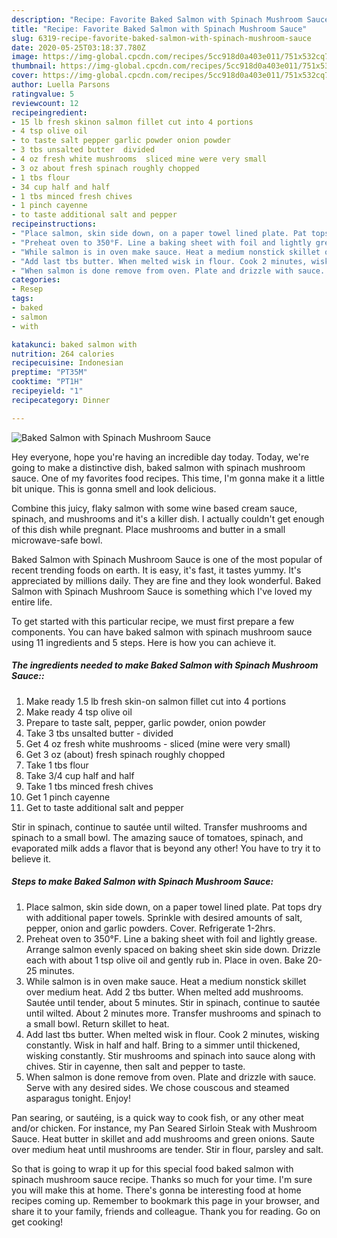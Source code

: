 ```yaml
---
description: "Recipe: Favorite Baked Salmon with Spinach Mushroom Sauce"
title: "Recipe: Favorite Baked Salmon with Spinach Mushroom Sauce"
slug: 6319-recipe-favorite-baked-salmon-with-spinach-mushroom-sauce
date: 2020-05-25T03:18:37.780Z
image: https://img-global.cpcdn.com/recipes/5cc918d0a403e011/751x532cq70/baked-salmon-with-spinach-mushroom-sauce-recipe-main-photo.jpg
thumbnail: https://img-global.cpcdn.com/recipes/5cc918d0a403e011/751x532cq70/baked-salmon-with-spinach-mushroom-sauce-recipe-main-photo.jpg
cover: https://img-global.cpcdn.com/recipes/5cc918d0a403e011/751x532cq70/baked-salmon-with-spinach-mushroom-sauce-recipe-main-photo.jpg
author: Luella Parsons
ratingvalue: 5
reviewcount: 12
recipeingredient:
- 15 lb fresh skinon salmon fillet cut into 4 portions
- 4 tsp olive oil
- to taste salt pepper garlic powder onion powder
- 3 tbs unsalted butter  divided
- 4 oz fresh white mushrooms  sliced mine were very small
- 3 oz about fresh spinach roughly chopped
- 1 tbs flour
- 34 cup half and half
- 1 tbs minced fresh chives
- 1 pinch cayenne
- to taste additional salt and pepper
recipeinstructions:
- "Place salmon, skin side down, on a paper towel lined plate. Pat tops dry with additional paper towels. Sprinkle with desired amounts of salt, pepper, onion and garlic powders. Cover. Refrigerate 1-2hrs."
- "Preheat oven to 350°F. Line a baking sheet with foil and lightly grease. Arrange salmon evenly spaced on baking sheet skin side down. Drizzle each with about 1 tsp olive oil and gently rub in. Place in oven. Bake 20-25 minutes."
- "While salmon is in oven make sauce. Heat a medium nonstick skillet over medium heat. Add 2 tbs butter. When melted add mushrooms. Sautée until tender, about 5 minutes. Stir in spinach, continue to sautée until wilted. About 2 minutes more. Transfer mushrooms and spinach to a small bowl. Return skillet to heat."
- "Add last tbs butter. When melted wisk in flour. Cook 2 minutes, wisking constantly. Wisk in half and half. Bring to a simmer until thickened, wisking constantly. Stir mushrooms and spinach into sauce along with chives. Stir in cayenne, then salt and pepper to taste."
- "When salmon is done remove from oven. Plate and drizzle with sauce. Serve with any desired sides. We chose couscous and steamed asparagus tonight. Enjoy!"
categories:
- Resep
tags:
- baked
- salmon
- with

katakunci: baked salmon with
nutrition: 264 calories
recipecuisine: Indonesian
preptime: "PT35M"
cooktime: "PT1H"
recipeyield: "1"
recipecategory: Dinner

---
```



![Baked Salmon with Spinach Mushroom Sauce](https://img-global.cpcdn.com/recipes/5cc918d0a403e011/751x532cq70/baked-salmon-with-spinach-mushroom-sauce-recipe-main-photo.jpg)

Hey everyone, hope you're having an incredible day today. Today, we're going to make a distinctive dish, baked salmon with spinach mushroom sauce. One of my favorites food recipes. This time, I'm gonna make it a little bit unique. This is gonna smell and look delicious.

Combine this juicy, flaky salmon with some wine based cream sauce, spinach, and mushrooms and it&#39;s a killer dish. I actually couldn&#39;t get enough of this dish while pregnant. Place mushrooms and butter in a small microwave-safe bowl.

Baked Salmon with Spinach Mushroom Sauce is one of the most popular of recent trending foods on earth. It is easy, it's fast, it tastes yummy. It's appreciated by millions daily. They are fine and they look wonderful. Baked Salmon with Spinach Mushroom Sauce is something which I've loved my entire life.


To get started with this particular recipe, we must first prepare a few components. You can have baked salmon with spinach mushroom sauce using 11 ingredients and 5 steps. Here is how you can achieve it.

##### The ingredients needed to make Baked Salmon with Spinach Mushroom Sauce::

1. Make ready 1.5 lb fresh skin-on salmon fillet cut into 4 portions
1. Make ready 4 tsp olive oil
1. Prepare to taste salt, pepper, garlic powder, onion powder
1. Take 3 tbs unsalted butter - divided
1. Get 4 oz fresh white mushrooms - sliced (mine were very small)
1. Get 3 oz (about) fresh spinach roughly chopped
1. Take 1 tbs flour
1. Take 3/4 cup half and half
1. Take 1 tbs minced fresh chives
1. Get 1 pinch cayenne
1. Get to taste additional salt and pepper


Stir in spinach, continue to sautée until wilted. Transfer mushrooms and spinach to a small bowl. The amazing sauce of tomatoes, spinach, and evaporated milk adds a flavor that is beyond any other! You have to try it to believe it. 

##### Steps to make Baked Salmon with Spinach Mushroom Sauce:

1. Place salmon, skin side down, on a paper towel lined plate. Pat tops dry with additional paper towels. Sprinkle with desired amounts of salt, pepper, onion and garlic powders. Cover. Refrigerate 1-2hrs.
1. Preheat oven to 350°F. Line a baking sheet with foil and lightly grease. Arrange salmon evenly spaced on baking sheet skin side down. Drizzle each with about 1 tsp olive oil and gently rub in. Place in oven. Bake 20-25 minutes.
1. While salmon is in oven make sauce. Heat a medium nonstick skillet over medium heat. Add 2 tbs butter. When melted add mushrooms. Sautée until tender, about 5 minutes. Stir in spinach, continue to sautée until wilted. About 2 minutes more. Transfer mushrooms and spinach to a small bowl. Return skillet to heat.
1. Add last tbs butter. When melted wisk in flour. Cook 2 minutes, wisking constantly. Wisk in half and half. Bring to a simmer until thickened, wisking constantly. Stir mushrooms and spinach into sauce along with chives. Stir in cayenne, then salt and pepper to taste.
1. When salmon is done remove from oven. Plate and drizzle with sauce. Serve with any desired sides. We chose couscous and steamed asparagus tonight. Enjoy!


Pan searing, or sautéing, is a quick way to cook fish, or any other meat and/or chicken. For instance, my Pan Seared Sirloin Steak with Mushroom Sauce. Heat butter in skillet and add mushrooms and green onions. Saute over medium heat until mushrooms are tender. Stir in flour, parsley and salt. 

So that is going to wrap it up for this special food baked salmon with spinach mushroom sauce recipe. Thanks so much for your time. I'm sure you will make this at home. There's gonna be interesting food at home recipes coming up. Remember to bookmark this page in your browser, and share it to your family, friends and colleague. Thank you for reading. Go on get cooking!
